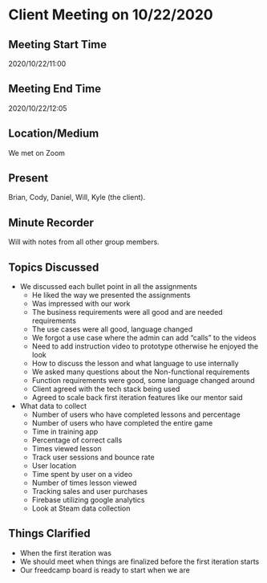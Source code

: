 # Client Meeting on 10/22/2020

## Meeting Start Time

2020/10/22/11:00

## Meeting End Time

2020/10/22/12:05

## Location/Medium

We met on Zoom

## Present

Brian, Cody, Daniel, Will, Kyle (the client).

## Minute Recorder

Will with notes from all other group members.

## Topics Discussed
- We discussed each bullet point in all the assignments
  - He liked the way we presented the assignments
  - Was impressed with our work
  - The business requirements were all good and are needed requirements
  - The use cases were all good, language changed
  - We forgot a use case where the admin can add “calls” to the videos
  - Need to add instruction video to prototype otherwise he enjoyed the look
  - How to discuss the lesson and what language to use internally
  - We asked many questions about the Non-functional requirements
  - Function requirements were good, some language changed around
  - Client agreed with the tech stack being used
  - Agreed to scale back first iteration features like our mentor said
- What data to collect
  - Number of users who have completed lessons and percentage
  - Number of users who have completed the entire game
  - Time in training app
  - Percentage of correct calls
  - Times viewed lesson
  - Track user sessions and bounce rate
  - User location
  - Time spent by user on a video
  - Number of times lesson viewed
  - Tracking sales and user purchases
  - Firebase utilizing google analytics
  - Look at Steam data collection

## Things Clarified
- When the first iteration was
- We should meet when things are finalized before the first iteration starts
- Our freedcamp board is ready to start when we are

